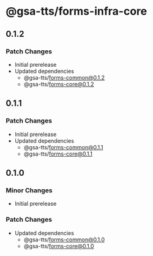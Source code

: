 # @gsa-tts/forms-infra-core

## 0.1.2

### Patch Changes

- Initial prerelease
- Updated dependencies
  - @gsa-tts/forms-common@0.1.2
  - @gsa-tts/forms-core@0.1.2

## 0.1.1

### Patch Changes

- Initial prerelease
- Updated dependencies
  - @gsa-tts/forms-common@0.1.1
  - @gsa-tts/forms-core@0.1.1

## 0.1.0

### Minor Changes

- Initial prerelease

### Patch Changes

- Updated dependencies
  - @gsa-tts/forms-common@0.1.0
  - @gsa-tts/forms-core@0.1.0
